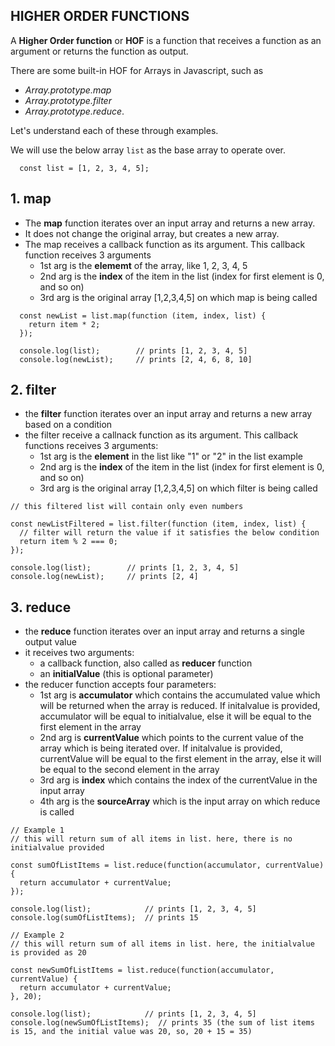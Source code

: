 ## HIGHER ORDER FUNCTIONS

A **Higher Order function** or **HOF** is a function that receives a function as an argument or returns the function as output.

There are some built-in HOF for Arrays in Javascript, such as 
  - *Array.prototype.map* 
  - *Array.prototype.filter*
  - *Array.prototype.reduce*.

Let's understand each of these through examples.

We will use the below array `list` as the base array to operate over.

```
  const list = [1, 2, 3, 4, 5];
```

## 1. map

 - The **map** function iterates over an input array and returns a new array.
 - It does not change the original array, but creates a new array.
 - The map receives a callback function as its argument. This callback function receives 3 arguments
    - 1st arg is the **elememt** of the array, like 1, 2, 3, 4, 5
    - 2nd arg is the **index** of the item in the list (index for first element is 0, and so on)
    - 3rd arg is the original array [1,2,3,4,5] on which map is being called

```
  const newList = list.map(function (item, index, list) {
    return item * 2;
  });

  console.log(list);        // prints [1, 2, 3, 4, 5]
  console.log(newList);     // prints [2, 4, 6, 8, 10]
```


## 2. filter
  
  - the **filter** function iterates over an input array and returns a new array based on a condition
  - the filter receive a callnack function as its argument. This callback functions receives 3 arguments:
    - 1st arg is the **element** in the list like "1" or "2" in the list example
    - 2nd arg is the **index** of the item in the list (index for first element is 0, and so on)
    - 3rd arg is the original array [1,2,3,4,5] on which filter is being called

  ```
  // this filtered list will contain only even numbers

  const newListFiltered = list.filter(function (item, index, list) {
    // filter will return the value if it satisfies the below condition
    return item % 2 === 0;
  });

  console.log(list);        // prints [1, 2, 3, 4, 5]
  console.log(newList);     // prints [2, 4]

```
    
## 3. reduce

  - the **reduce** function iterates over an input array and returns a single output value
  - it receives two arguments:
    - a callback function, also called as **reducer** function
    - an **initialValue** (this is optional parameter)
  - the reducer function accepts four parameters:
    - 1st arg is **accumulator** which contains the accumulated value which will be returned when the array is reduced. 
      If initalvalue is provided, accumulator will be equal to initialvalue, else it will be equal to the first element in the array
    - 2nd arg is **currentValue** which points to the current value of the array which is being iterated over.
      If initalvalue is provided, currentValue will be equal to the first element in the array, else it will be equal to the second element in the array
    - 3rd arg is **index** which contains the index of the currentValue in the input array
    - 4th arg is the **sourceArray** which is the input array on which reduce is called

```
// Example 1
// this will return sum of all items in list. here, there is no initialvalue provided

const sumOfListItems = list.reduce(function(accumulator, currentValue) {
  return accumulator + currentValue;
});

console.log(list);            // prints [1, 2, 3, 4, 5]
console.log(sumOfListItems);  // prints 15
```

```
// Example 2
// this will return sum of all items in list. here, the initialvalue is provided as 20

const newSumOfListItems = list.reduce(function(accumulator, currentValue) {
  return accumulator + currentValue;
}, 20);

console.log(list);            // prints [1, 2, 3, 4, 5]
console.log(newSumOfListItems);  // prints 35 (the sum of list items is 15, and the initial value was 20, so, 20 + 15 = 35)
```
